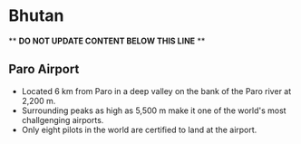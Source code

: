Bhutan
======

** **DO NOT UPDATE CONTENT BELOW THIS LINE** **

Paro Airport
------------

* Located 6 km from Paro in a deep valley on the bank of the Paro river at 2,200 m.
* Surrounding peaks as high as 5,500 m make it one of the world's most challgenging airports.
* Only eight pilots in the world are certified to land at the airport.

